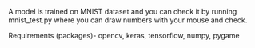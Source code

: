A model is trained on MNIST dataset and you can check it by running mnist_test.py where you can draw numbers with your mouse and check.

Requirements (packages)- 
opencv, keras, tensorflow, numpy, pygame
